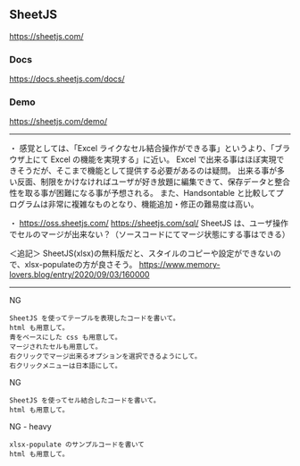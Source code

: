 ## SheetJS
https://sheetjs.com/


### Docs
https://docs.sheetjs.com/docs/

### Demo
https://sheetjs.com/demo/

___________________________________________________________________________

・
感覚としては、「Excel ライクなセル結合操作ができる事」というより、「ブラウザ上にて Excel の機能を実現する」に近い。
Excel で出来る事はほぼ実現できそうだが、そこまで機能として提供する必要があるのは疑問。
出来る事が多い反面、制限をかけなければユーザが好き放題に編集できて、保存データと整合性を取る事が困難になる事が予想される。
また、Handsontable と比較してプログラムは非常に複雑なものとなり、機能追加・修正の難易度は高い。

・
https://oss.sheetjs.com/
https://sheetjs.com/sql/
SheetJS は、ユーザ操作でセルのマージが出来ない？（ソースコードにてマージ状態にする事はできる）


＜追記＞
SheetJS(xlsx)の無料版だと、スタイルのコピーや設定ができないので、xlsx-populateの方が良さそう。
https://www.memory-lovers.blog/entry/2020/09/03/160000


___________________________________________________________________________
NG
```
SheetJS を使ってテーブルを表現したコードを書いて。
html も用意して。
青をベースにした css も用意して。
マージされたセルも用意して。
右クリックでマージ出来るオプションを選択できるようにして。
右クリックメニューは日本語にして。
```

NG
```
SheetJS を使ってセル結合したコードを書いて。
html も用意して。
```


NG - heavy
```
xlsx-populate のサンプルコードを書いて
html も用意して。
```